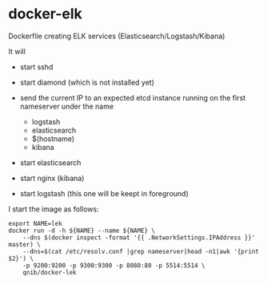 docker-elk
==========

Dockerfile creating ELK services (Elasticsearch/Logstash/Kibana)

It will

- start sshd
- start diamond (which is not installed yet) 
- send the current IP to an expected etcd instance running on the first nameserver under the name

  - logstash
  - elasticsearch
  - $(hostname)
  - kibana

- start elasticsearch
- start nginx (kibana)
- start logstash (this one will be keept in foreground)


I start the image as follows:

```
export NAME=lek
docker run -d -h ${NAME} --name ${NAME} \
    --dns $(docker inspect -format '{{ .NetworkSettings.IPAddress }}' master) \
    --dns=$(cat /etc/resolv.conf |grep nameserver|head -n1|awk '{print $2}') \
    -p 9200:9200 -p 9300:9300 -p 8080:80 -p 5514:5514 \
    qnib/docker-lek
```
